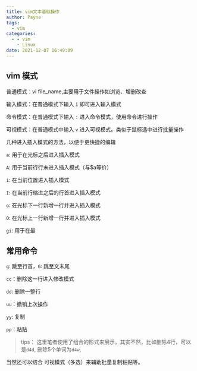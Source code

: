 ```yaml
---
title: vim文本基础操作
author: Payne
tags:
  - vim
categories:
  - - vim
    - Linux
date: 2021-12-07 16:49:09
---
```




## vim 模式

普通模式：vi file_name,主要用于文件操作如浏览、增删改查

输入模式：在普通模式下输入 `i` 即可进入输入模式

命令模式：在普通模式下输入 `:` 进入命令模式，使用命令进行操作

可视模式：在普通模式中输入 `v` 进入可视模式。类似于鼠标选中进行批量操作 



几种进入插入模式的方法，以便于更快捷的编辑



`a`: 用于在光标之后进入插入模式

`A`: 用于当前行行末进入插入模式（与$a等价）



`i`: 在当前位置进入插入模式

`I`: 在当前行缩进之后的行首进入插入模式



`o`: 在光标下一行新增一行并进入插入模式

`O`: 在光标上一行新增一行并进入插入模式



`gi`: 用于在最



## 常用命令

`g`: 跳至行首，`G`: 跳至文末尾

`cc`：删除这一行进入修改模式

`dd`:  删除一整行

`uu`：撤销上次操作

`yy`:  复制

`pp`：粘贴

> tips： 这里笔者使用了组合的形式来展示，其实不然，比如删除4行，可以是`d4d`, 删除5个单词为`d4w`,



当然还可以结合 可视模式（多选）来辅助批量复制粘贴等。
